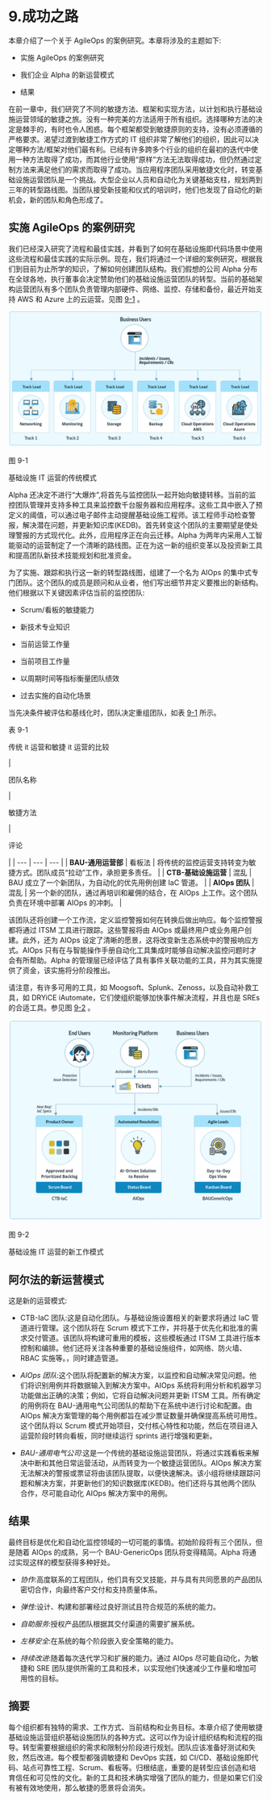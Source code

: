 # 9.成功之路

本章介绍了一个关于 AgileOps 的案例研究。本章将涉及的主题如下:

*   实施 AgileOps 的案例研究

*   我们企业 Alpha 的新运营模式

*   结果

在前一章中，我们研究了不同的敏捷方法、框架和实现方法，以计划和执行基础设施运营领域的敏捷之旅。没有一种完美的方法适用于所有组织。选择哪种方法的决定是棘手的，有时也令人困惑。每个框架都受到敏捷原则的支持，没有必须遵循的严格要求。渴望过渡到敏捷工作方式的 IT 组织非常了解他们的组织，因此可以决定哪种方法/框架对他们最有利。已经有许多跨多个行业的组织在最初的迭代中使用一种方法取得了成功，而其他行业使用“原样”方法无法取得成功，但仍然通过定制方法来满足他们的需求而取得了成功。当应用程序团队采用敏捷文化时，转变基础设施运营团队是一个挑战。大型企业以人员和自动化为关键基础支柱，规划两到三年的转型路线图。当团队接受新技能和仪式的培训时，他们也发现了自动化的新机会，新的团队和角色形成了。

## 实施 AgileOps 的案例研究

我们已经深入研究了流程和最佳实践，并看到了如何在基础设施即代码场景中使用这些流程和最佳实践的实际示例。现在，我们将通过一个详细的案例研究，根据我们到目前为止所学的知识，了解如何创建团队结构。我们假想的公司 Alpha 分布在全球各地，执行董事会决定赞助他们的基础设施运营团队的转型。当前的基础架构运营团队有多个团队负责管理内部硬件、网络、监控、存储和备份，最近开始支持 AWS 和 Azure 上的云运营。见图 [9-1](#Fig1) 。

![img/521084_1_En_9_Fig1_HTML.png](img/521084_1_En_9_Fig1_HTML.png)

图 9-1

基础设施 IT 运营的传统模式

Alpha 还决定不进行“大爆炸”,将首先与监控团队一起开始向敏捷转移。当前的监控团队管理并支持多种工具来监控数千台服务器和应用程序。这些工具中嵌入了预定义的阈值，可以通过电子邮件主动提醒基础设施工程师。该工程师手动检查警报，解决潜在问题，并更新知识库(KEDB)。首先转变这个团队的主要期望是使处理警报的方式现代化。此外，应用程序正在向云迁移。Alpha 为两年内采用人工智能驱动的运营制定了一个清晰的路线图。正在为这一新的组织变革以及投资新工具和提高团队新技术技能规划和批准资金。

为了实施、跟踪和执行这一新的转型路线图，组建了一个名为 AIOps 的集中式专门团队。这个团队的成员是顾问和从业者，他们写出细节并定义要推出的新结构。他们根据以下关键因素评估当前的监控团队:

*   Scrum/看板的敏捷能力

*   新技术专业知识

*   当前运营工作量

*   当前项目工作量

*   以周期时间等指标衡量团队绩效

*   过去实施的自动化场景

当先决条件被评估和基线化时，团队决定重组团队，如表 [9-1](#Tab1) 所示。

表 9-1

传统 it 运营和敏捷 it 运营的比较

   
| 

团队名称

 | 

敏捷方法

 | 

评论

 |
| --- | --- | --- |
| **BAU-通用运营部** | 看板法 | 将传统的监控运营支持转变为敏捷方式。团队成员“拉动”工作，承担更多责任。 |
| **CTB-基础设施运营** | 混乱 | BAU 成立了一个新团队，为自动化的优先用例创建 IaC 管道。 |
| **AIOps 团队** | 混乱 | 另一个新的团队，通过再培训和雇佣的结合，在 AIOps 上工作。这个团队负责在环境中部署 AIOps 的冲刺。 |

该团队还将创建一个工作流，定义监控警报如何在转换后做出响应。每个监控警报都将通过 ITSM 工具进行跟踪。这些警报将由 AIOps 或最终用户或业务用户创建。此外，还为 AIOps 设定了清晰的愿景，这将改变新生态系统中的警报响应方式。AIOps 只有在与智能操作手册自动化工具集成时能够自动解决监控问题时才会有所帮助。Alpha 的管理层已经评估了具有事件关联功能的工具，并为其实施提供了资金，该实施将分阶段推出。

请注意，有许多可用的工具，如 Moogsoft、Splunk、Zenoss，以及自动补救工具，如 DRYiCE iAutomate，它们使组织能够加快事件解决流程，并且也是 SREs 的合适工具。参见图 [9-2](#Fig2) 。

![img/521084_1_En_9_Fig2_HTML.jpg](img/521084_1_En_9_Fig2_HTML.jpg)

图 9-2

基础设施 IT 运营的新工作模式

## 阿尔法的新运营模式

这是新的运营模式:

*   CTB-IaC 团队:这是自动化团队。与基础设施设置相关的新要求将通过 IaC 管道进行管理。这个团队将在 Scrum 模式下工作，并将基于优先化和批准的需求交付管道。该团队将构建可重用的模板，这些模板通过 ITSM 工具进行版本控制和编排。他们还将关注各种重要的基础设施组件，如网络、防火墙、RBAC 实施等。，同时建造管道。

*   *AIOps 团队*:这个团队将配置新的解决方案，以监控和自动解决常见问题。他们将识别用例并将数据输入到解决方案中。AIOps 系统将利用分析和机器学习功能做出正确的决策；例如，它将自动解决问题并更新 ITSM 工具。所有确定的用例将在 BAU-通用电气公司团队的帮助下在系统中进行讨论和配置。由 AIOps 解决方案管理的每个用例都旨在减少票证数量并确保提高系统可用性。这个团队将以 Scrum 模式开始项目，交付核心特性和功能，然后在项目进入运营阶段时转向看板，同时继续运行 sprints 进行增强和更新。

*   *BAU-通用电气公司*:这是一个传统的基础设施运营团队，将通过实践看板来解决中断和其他日常运营活动，从而转变为一个敏捷运营团队。AIOps 解决方案无法解决的警报或票证将由该团队提取，以便快速解决。该小组将继续跟踪问题和解决方案，并更新他们的知识数据库(KEDB)。他们还将与其他两个团队合作，尽可能自动化 AIOps 解决方案中的用例。

## 结果

最终目标是优化和自动化监控领域的一切可能的事情。初始阶段将有三个团队，但是随着 AIOps 的成熟，另一个 BAU-GenericOps 团队将变得精简。Alpha 将通过实现这样的模型获得多种好处。

*   *协作*:高度联系的工程团队，他们具有交叉技能，并与具有共同愿景的产品团队密切合作，向最终客户交付和支持质量体系。

*   *弹性*:设计、构建和部署经过良好测试且符合规范的系统的能力。

*   *自助服务*:授权产品团队根据其交付渠道的需要扩展系统。

*   *左移安全*:在系统的每个阶段嵌入安全策略的能力。

*   *持续改进*:随着每次迭代学习和扩展的能力。通过 AIOps 尽可能自动化，为敏捷和 SRE 团队提供所需的工具和技术，以实现他们快速减少工作量和增加可用性的目标。

## 摘要

每个组织都有独特的需求、工作方式、当前结构和业务目标。本章介绍了使用敏捷基础设施运营组织基础设施团队的各种方式。这可以作为设计组织结构和流程的指导。转型需要根据组织的需求和限制分阶段进行规划。团队应该准备好测试和失败，然后改进。每个模型都强调敏捷和 DevOps 实践，如 CI/CD、基础设施即代码、站点可靠性工程、Scrum、看板等。归根结底，重要的是转型应该创造和培育信任和可见性的文化。新的工具和技术确实增强了团队的能力，但是如果它们没有被有效地使用，那么敏捷的愿景将会消失。